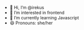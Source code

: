 - 👋 Hi, I’m @irekus
- 👀 I’m interested in frontend
- 🌱 I’m currently learning Javascript
- 😄 Pronouns: she/her


<!---
irekus/irekus is a ✨ special ✨ repository because its `README.md` (this file) appears on your GitHub profile.
You can click the Preview link to take a look at your changes.
--->

